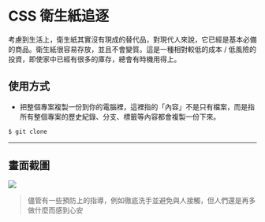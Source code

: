 # CSS 衛生紙追逐

考慮到生活上，衛生紙其實沒有現成的替代品，對現代人來說，它已經是基本必備的商品。衛生紙很容易存放，並且不會變質。這是一種相對較低的成本 / 低風險的投資，即使家中已經有很多的庫存，總會有時機用得上。

## 使用方式
- 把整個專案複製一份到你的電腦裡，這裡指的「內容」不是只有檔案，而是指所有整個專案的歷史紀錄、分支、標籤等內容都會複製一份下來。
```sh
$ git clone
```

----

## 畫面截圖
![](https://i.imgur.com/qm6pFg6.gif)
> 儘管有一些預防上的指導，例如徹底洗手並避免與人接觸，但人們還是再多做什麼而感到心安
